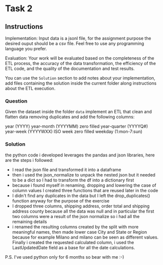 # Task 2

## Instructions
Implementation: Input data is a jsonl file, for the assignment purpose the desired ouput should be a csv file. Feel free to use any programming language you prefer.

Evaluation: Your work will be evaluated based on the completeness of the ETL process, the accuracy of the data transformation, the efficiency of the ETL code, and the quality of the documentation and test results.

You can use the `Solution` section to add notes about your implementation, add files containing the solution inside the current folder along instructions about the ETL execution.

### Question

Given the dataset inside the folder `data` implement an ETL that clean and flatten data removing duplicates and add the following columns:

year (YYYY)
year-month (YYYYMM) zero filled
year-quarter (YYYYQ#)
year-week (YYYYWXX) ISO week zero filled
weekday (1:mon-7:sun)

### Solution

the python code i developed leverages the pandas and json libraries, here are the steps i followed:
- I read the json file and transformed it into a dataframe
- then i used the json_normalize to unpack the nested json but it needed to be a dict so I had to transform the df into a dictionary first
- because i found myself in renaming, dropping and lowering the case of column values I created three functions that are reused later in the code
- I didn't find any duplicates in the data but I left the drop_duplicates() function anyway for the purpose of the exercise
- I dropped three columns, shipping address, order total and shipping address county because all the data was null
  and in particular the first two columns were a result of the json normalize so i had all the remaining details
- i renamed the resulting columns created by the split with more meaningful names, then made lower case City and State or Region
  because for example Milano and milano can be seen as different values. Finally i created the requested calculated column, i used 
  the LastUpdatedDate field as a base for all the date calculations.

P.S. I've used python only for 6 months so bear with me :-)
